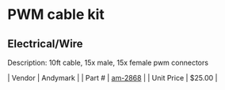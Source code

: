 # PWM cable kit
## Electrical/Wire
Description: 	10ft cable, 15x male, 15x female pwm connectors 

| Vendor | Andymark | 
| Part # | [am-2868](http://www.andymark.com/Electronic-p/am-2868.htm) | 
| Unit Price | $25.00 | 
